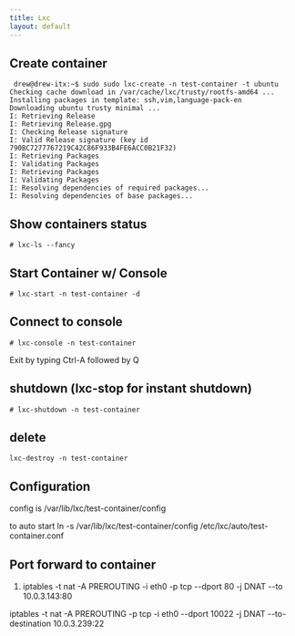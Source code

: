 ```yaml
---
title: Lxc
layout: default
---
```


Create container
----------------

     drew@drew-itx:~$ sudo sudo lxc-create -n test-container -t ubuntu
    Checking cache download in /var/cache/lxc/trusty/rootfs-amd64 ...
    Installing packages in template: ssh,vim,language-pack-en
    Downloading ubuntu trusty minimal ...
    I: Retrieving Release
    I: Retrieving Release.gpg
    I: Checking Release signature
    I: Valid Release signature (key id 790BC7277767219C42C86F933B4FE6ACC0B21F32)
    I: Retrieving Packages
    I: Validating Packages
    I: Retrieving Packages
    I: Validating Packages
    I: Resolving dependencies of required packages...
    I: Resolving dependencies of base packages...

Show containers status
----------------------

    # lxc-ls --fancy

Start Container w/ Console
--------------------------

    # lxc-start -n test-container -d

Connect to console
------------------

    # lxc-console -n test-container

Exit by typing Ctrl-A followed by Q

shutdown (lxc-stop for instant shutdown)
----------------------------------------

    # lxc-shutdown -n test-container

delete
------

    lxc-destroy -n test-container

Configuration
-------------

config is /var/lib/lxc/test-container/config

to auto start ln -s /var/lib/lxc/test-container/config
/etc/lxc/auto/test-container.conf

Port forward to container
-------------------------

1.  iptables -t nat -A PREROUTING -i eth0 -p tcp --dport 80 -j DNAT --to
    10.0.3.143:80

iptables -t nat -A PREROUTING -p tcp -i eth0 --dport 10022 -j DNAT
--to-destination 10.0.3.239:22
